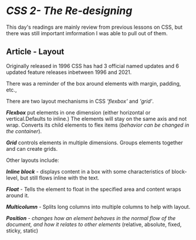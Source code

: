 # ***CSS 2**- The Re-designing*

This day's readings are mainly review from previous lessons on CSS, but there was still important imformation I was able to pull out of them. 

## Article - Layout
Originally released in 1996 CSS has had 3 official named updates and 6 updated feature releases inbetween 1996 and 2021.

There was a reminder of the box around elements with margin, padding, etc.,

There are two layout mechanisms in CSS *'flexbox'* and *'grid'*.

***Flexbox*** put elements in one dimension (either horizontal or vertical.Defaults to inline.) The elements will stay on the same axis and not wrap. Converts its child elements to flex items (*behavior can be changed in the container*).

***Grid*** controls elements in multiple dimensions. Groups elements together and can create grids.

Other layouts include:

***Inline block*** - displays content in a box with some characteristics of block-level, but still flows inline with the text.

***Float*** - Tells the element to float in the specified area and content wraps around it.

***Multicolumn*** - Splits long columns into multiple columns to help with layout.

***Position*** - *changes how an element behaves in the normal flow of the document, and how it relates to other elements* (relative, absolute, fixed, sticky, static)